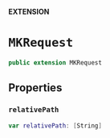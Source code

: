 **EXTENSION**

# `MKRequest`
```swift
public extension MKRequest
```

## Properties
### `relativePath`

```swift
var relativePath: [String]
```
